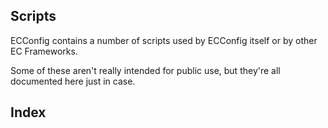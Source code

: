 Scripts
-------

ECConfig contains a number of scripts used by ECConfig itself or by other EC Frameworks.

Some of these aren't really intended for public use, but they're all documented here just in case.

## Index
